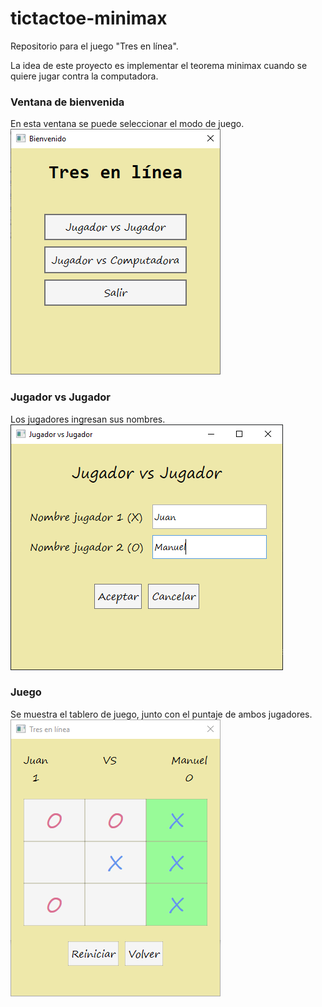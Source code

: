 # tictactoe-minimax

Repositorio para el juego "Tres en línea". 

La idea de este proyecto es implementar el teorema minimax cuando se quiere jugar contra la computadora.

### Ventana de bienvenida
En esta ventana se puede seleccionar el modo de juego.
<img src="screenshots/bienvenido.png">


### Jugador vs Jugador
Los jugadores ingresan sus nombres.
<img src="screenshots/nombres.png">


### Juego
Se muestra el tablero de juego, junto con el puntaje de ambos jugadores. 
<img src="screenshots/ganador.png">